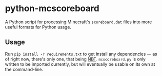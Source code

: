 # python-mcscoreboard

A Python script for processing Minecraft's `scoreboard.dat` files into more useful formats for Python usage.

## Usage

Run `pip install -r requirements.txt` to get install any dependencies — as of right now, there's only one, that being [NBT](https://pypi.org/project/NBT/).
`mcscoreboard.py` is only written to be imported currently, but will eventually be usable on its own at the command-line.
